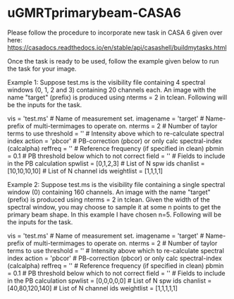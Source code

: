 # uGMRTprimarybeam-CASA6

Please follow the procedure to incorporate new task in CASA 6 given over here:
https://casadocs.readthedocs.io/en/stable/api/casashell/buildmytasks.html

Once the task is ready to be used, follow the example given below to run the task for your image.

Example 1:
Suppose test.ms is the visibility file containing 4 spectral windows (0, 1, 2 and 3) containing 20 channels each. An image with the name "target" (prefix) is produced using nterms = 2 in tclean. 
Following will be the inputs for the task.

vis           = 'test.ms'                      # Name of measurement set.
imagename     = 'target'                      # Name-prefix of multi-termimages to operate on.
nterms        = 2                       # Number of taylor terms to use
threshold     = ''                      # Intensity above which to re-calculate spectral index
action        = 'pbcor'                 # PB-correction (pbcor) or only calc spectral-index (calcalpha)
reffreq    = ''                      # Reference frequency (if specified in clean)
pbmin      = 0.1                     # PB threshold below which to not correct
field      = ''                      # Fields to include in the PB calculation
spwlist    = [0,1,2,3]                      # List of N spw ids
chanlist   = [10,10,10,10]                      # List of N channel ids
weightlist = [1,1,1,1]         

Example 2:
Suppose test.ms is the visibility file containing a single spectral window (0) containing 160 channels. An image with the name "target" (prefix) is produced using nterms = 2 in tclean. Given the width of the spectral window, you may choose to sample it at some n points to get the primary beam shape. In this example I have chosen n=5.
Following will be the inputs for the task.

vis           = 'test.ms'                      # Name of measurement set.
imagename     = 'target'                      # Name-prefix of multi-termimages to operate on.
nterms        = 2                       # Number of taylor terms to use
threshold     = ''                      # Intensity above which to re-calculate spectral index
action        = 'pbcor'                 # PB-correction (pbcor) or only calc spectral-index (calcalpha)
reffreq    = ''                      # Reference frequency (if specified in clean)
pbmin      = 0.1                     # PB threshold below which to not correct
field      = ''                      # Fields to include in the PB calculation
spwlist    = [0,0,0,0,0]                      # List of N spw ids
chanlist   = [40,80,120,140]                      # List of N channel ids
weightlist = [1,1,1,1,1]         
